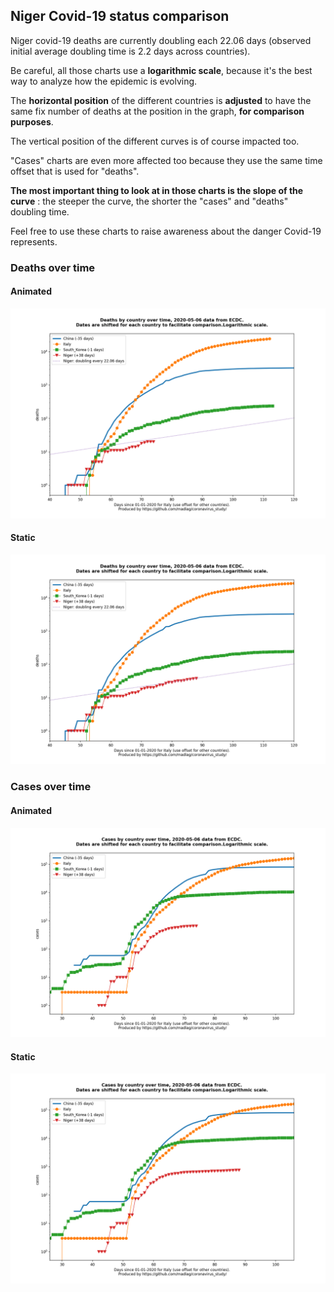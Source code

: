 ## Niger Covid-19 status comparison 

Niger covid-19 deaths are currently doubling each 22.06 days (observed initial average doubling time is 2.2 days across countries).



Be careful, all those charts use a **logarithmic scale**, because it's the best way to analyze how the epidemic is evolving.
 
The **horizontal position** of the different countries is **adjusted** to have the same fix number of deaths at the position in the graph, **for comparison purposes**.

The vertical position of the different curves is of course impacted too.

"Cases" charts are even more affected too because they use the same time offset that is used for "deaths".

**The most important thing to look at in those charts is the slope of the curve** : the steeper the curve, the shorter the "cases" and "deaths" doubling time.

Feel free to use these charts to raise awareness about the danger Covid-19 represents. 


 
### Deaths over time
 
#### Animated
![Niger covid-19 deaths animated chart](https://raw.githubusercontent.com/madlag/coronavirus_study/master/notebooks/graphs/2020-05-06/countries/Niger/2020-05-06_Niger_deaths.gif "Niger covid-19 deaths animated chart")   
 
#### Static
![Niger covid-19 deaths static chart](https://raw.githubusercontent.com/madlag/coronavirus_study/master/notebooks/graphs/2020-05-06/countries/Niger/2020-05-06_Niger_deaths.png "Niger covid-19 deaths static chart")   

 
### Cases over time
 
#### Animated
![Niger covid-19 cases animated chart](https://raw.githubusercontent.com/madlag/coronavirus_study/master/notebooks/graphs/2020-05-06/countries/Niger/2020-05-06_Niger_cases.gif "Niger covid-19 cases animated chart")   
 
#### Static
![Niger covid-19 cases static chart](https://raw.githubusercontent.com/madlag/coronavirus_study/master/notebooks/graphs/2020-05-06/countries/Niger/2020-05-06_Niger_cases.png "Niger covid-19 cases static chart")   

